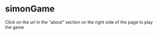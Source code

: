# simonGame
Click on the url  in the "about" section on the right side of the page to play the game
